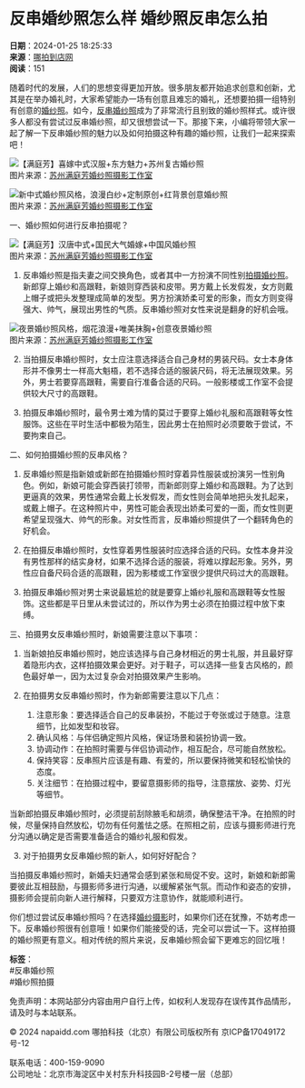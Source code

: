 # 反串婚纱照怎么样 婚纱照反串怎么拍

**日期**：2024-01-25 18:25:33  
**来源**：[哪拍到店网](https://www.napaidd.com)  
**阅读**：151  

随着时代的发展，人们的思想变得更加开放。很多朋友都开始追求创意和创新，尤其是在举办婚礼时，大家希望能办一场有创意且难忘的婚礼，还想要拍摄一组特别有创意的[婚纱照](https://www.napaidd.com/quanguo/hssy/)。如今，[反串婚纱照](https://www.napaidd.com/note/c1/d909)成为了非常流行且别致的婚纱照样式。或许很多人都没有尝试过反串婚纱照，却又很想尝试一下。那接下来，小编将带领大家一起了解一下反串婚纱照的魅力以及如何拍摄这种有趣的婚纱照，让我们一起来探索吧！

![【满庭芳】喜嫁中式汉服+东方魅力+苏州复古婚纱照](http://cdnv2.napai.cn/7f6f12dc19a1a520f4fbb71899f58acd.jpg?imageView2/2/w/750/format/jpg/q/85)  
图片来源：[苏州满庭芳婚纱照摄影工作室](https://www.napaidd.com/shop/10476)

![新中式婚纱照风格，浪漫白纱+定制原创+红背景创意婚纱照](http://cdnv2.napai.cn/adf838d756d1140a9686654f34e0e40d.jpg?imageView2/2/w/750/format/jpg/q/85)  
图片来源：[苏州满庭芳婚纱照摄影工作室](https://www.napaidd.com/shop/10476)

一、婚纱照如何进行反串拍摄呢？

![【满庭芳】汉唐中式+国民大气婚嫁+中国风婚纱照](http://cdnv2.napai.cn/1a516ca07632e9d3e899571c4cdb7c5e.jpg?imageView2/2/w/750/format/jpg/q/85)  
图片来源：[苏州满庭芳婚纱照摄影工作室](https://www.napaidd.com/shop/10476)

1. 反串婚纱照是指夫妻之间交换角色，或者其中一方扮演不同性别[拍摄婚纱照](https://www.napaidd.com/note/c1/d1169)。新郎穿上婚纱和高跟鞋，新娘则穿西装和皮带。男方戴上长发假发，女方则戴上帽子或把头发整理成简单的发型。男方扮演娇柔可爱的形象，而女方则变得强大、帅气，展现出男性的气质。反串婚纱照对女性来说是翻身的好机会哦。

![夜景婚纱照风格，烟花浪漫+唯美抹胸+创意夜景婚纱照](http://cdnv2.napai.cn/ad077c47ac5214ca93f3e9f3b5c66484.jpg?imageView2/2/w/750/format/jpg/q/85)  
图片来源：[苏州满庭芳婚纱照摄影工作室](https://www.napaidd.com/shop/10476)

2. 当拍摄反串婚纱照时，女士应注意选择适合自己身材的男装尺码。女士本身体形并不像男士一样高大魁梧，若不选择合适的服装尺码，将无法展现效果。另外，男士若要穿高跟鞋，需要自行准备合适的尺码。一般影楼或工作室不会提供较大尺寸的高跟鞋。

3. 拍摄反串婚纱照时，最令男士难为情的莫过于要穿上婚纱礼服和高跟鞋等女性服饰。这些在平时生活中都极为陌生，因此男士在拍照时必须要敢于尝试，不要拘束自己。

二、如何拍摄婚纱照的反串风格？

1. 反串婚纱照是指新娘或新郎在拍摄婚纱照时穿着异性服装或扮演另一性别角色。例如，新娘可能会穿西装打领带，而新郎则穿上婚纱和高跟鞋。为了达到更逼真的效果，男性通常会戴上长发假发，而女性则会简单地把头发扎起来，或戴上帽子。在这种照片中，男性可能会表现出娇柔可爱的一面，而女性则更希望呈现强大、帅气的形象。对女性而言，反串婚纱照提供了一个翻转角色的好机会。

2. 在拍摄反串婚纱照时，女性穿着男性服装时应选择合适的尺码。女性本身并没有男性那样的结实身材，如果不选择合适的服装，将难以撑起形象。另外，男性应自备尺码合适的高跟鞋，因为影楼或工作室很少提供尺码过大的高跟鞋。

3. 拍摄反串婚纱照对男士来说最尴尬的就是要穿上婚纱礼服和高跟鞋等女性服饰。这些都是平日里从未尝试过的，所以作为男士必须在拍摄过程中放下束缚。

三、拍摄男女反串婚纱照时，新娘需要注意以下事项：

1. 当新娘拍反串婚纱照时，她应该选择与自己身材相近的男士礼服，并且最好穿着隐形内衣，这样拍摄效果会更好。对于鞋子，可以选择一些复古风格的，颜色最好单一，因为太过复杂会对拍摄效果产生影响。

2. 在拍摄男女反串婚纱照时，作为新郎需要注意以下几点：
   1. 注意形象：要选择适合自己的反串装扮，不能过于夸张或过于随意。注意细节，比如发型和妆容。
   2. 确认风格：与伴侣确定照片风格，保证场景和装扮协调一致。
   3. 协调动作：在拍照时需要与伴侣协调动作，相互配合，尽可能自然放松。
   4. 保持笑容：反串照片应该是有趣、有爱的，所以要保持微笑和轻松愉快的态度。
   5. 关注细节：在拍摄过程中，要留意摄影师的指导，注意摆放、姿势、灯光等细节。

当新郎拍摄反串婚纱照时，必须提前刮除腋毛和胡须，确保整洁干净。在拍照的时候，尽量保持自然放松，切勿有任何羞怯之感。在照相之前，应该与摄影师进行充分沟通以确定是否需要准备适合的婚纱礼服和假发。

3. 对于拍摄男女反串婚纱照的新人，如何好好配合？

当拍摄反串婚纱照时，新婚夫妇通常会感到紧张和局促不安。这时，新娘和新郎需要彼此互相鼓励，与摄影师多进行沟通，以缓解紧张气氛。而动作和姿态的安排，摄影师会提前向新人进行解释，只要双方注意协作，就能顺利进行。

你们想过尝试反串婚纱照吗？在选择[婚纱摄影](https://www.napaidd.com/quanguo/hssy/)时，如果你们还在犹豫，不妨考虑一下。反串婚纱照很有创意哦！如果你们能接受的话，完全可以尝试一下。这样拍摄的婚纱照更有意义。相对传统的照片来说，反串婚纱照会留下更难忘的回忆哦！

**标签**：  
#反串婚纱照  
#婚纱照拍摄  

免责声明：本网站部分内容由用户自行上传，如权利人发现存在误传其作品情形，请及时与本站联系。

© 2024 napaidd.com 哪拍科技（北京）有限公司版权所有 京ICP备17049172号-12  

联系电话：400-159-9090  
公司地址：北京市海淀区中关村东升科技园B-2号楼一层（总部）